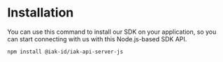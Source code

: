 # Installation

You can use this command to install our SDK on your application, so you can start connecting with us with this Node.js-based SDK API.

```bash
npm install @iak-id/iak-api-server-js
```